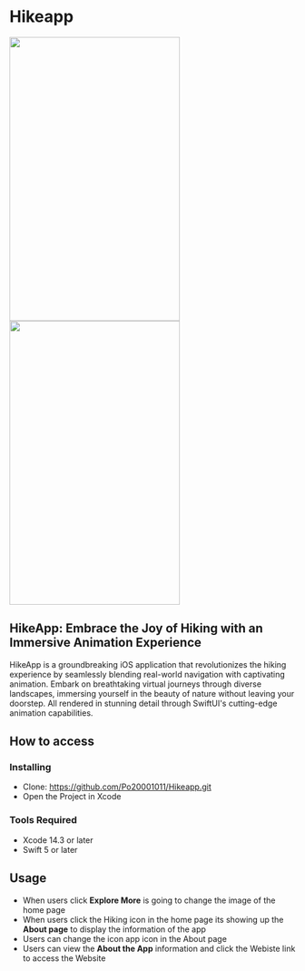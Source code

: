 # Hikeapp

<img src="https://github.com/Po20001011/Hikeapp/assets/104077995/d9d51df8-ca8f-41b3-9950-8b22df59a7c0" width="300" height="500" style="display: inline-block; margin-right: 20px;">
<img src="https://github.com/Po20001011/Hikeapp/assets/104077995/592c9794-33b6-40d2-bdde-e39482f57155" width="300" height="500" style="display: inline-block; margin-right: 20px;">



 


## HikeApp: Embrace the Joy of Hiking with an Immersive Animation Experience

HikeApp is a groundbreaking iOS application that revolutionizes the hiking experience by seamlessly blending real-world navigation with captivating animation. Embark on breathtaking virtual journeys through diverse landscapes, immersing yourself in the beauty of nature without leaving your doorstep. All rendered in stunning detail through SwiftUI's cutting-edge animation capabilities.

## How to access 

### Installing
- Clone: https://github.com/Po20001011/Hikeapp.git 
- Open the Project in Xcode

### Tools Required 
- Xcode 14.3 or later
- Swift 5 or later 

## Usage 
- When users click **Explore More** is going to change the image of the home page
- When users click the Hiking icon in the home page its showing up the **About page** to display the information of the app
- Users can change the icon app icon in the About page
- Users can view the **About the App** information and click the Webiste link to access the Website


